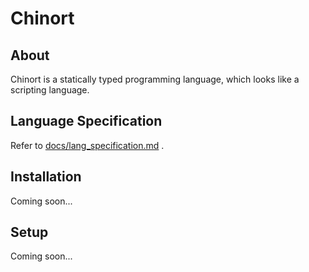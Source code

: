 # Chinort

## About

Chinort is a statically typed programming language, which looks like a scripting language.

## Language Specification

Refer to [docs/lang_specification.md](docs/lang_specification.md) .

## Installation

Coming soon...

## Setup

Coming soon...

<!-- ```bash
git clone git@github.com:lafixier/chinort.git
cd chinort
yarn install -D
```  -->
